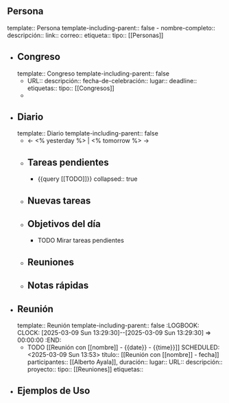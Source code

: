## Persona
template:: Persona
template-including-parent:: false
	- nombre-completo:: 
	  descripción::
	  link::
	  correo::
	  etiqueta::
	  tipo:: [[Personas]]
- ## Congreso
  template:: Congreso
  template-including-parent:: false
	- URL::
	  descripción::
	  fecha-de-celebración::
	  lugar::
	  deadline::
	  etiquetas::
	  tipo:: [[Congresos]]
	-
- ## Diario
  template:: Diario
  template-including-parent:: false
	- ← <% yesterday %> | <% tomorrow %> →
	- ## Tareas pendientes
		- {{query [[TODO]]}}
		  collapsed:: true
	- ## Nuevas tareas
	- ## Objetivos del día
		- TODO Mirar tareas pendientes
	- ## Reuniones
	- ## Notas rápidas
- ## Reunión
  template:: Reunión
  template-including-parent:: false
  :LOGBOOK:
  CLOCK: [2025-03-09 Sun 13:29:30]--[2025-03-09 Sun 13:29:30] =>  00:00:00
  :END:
	- TODO [[Reunión con [[nombre]] - {{date}} - {{time}}]]
	  SCHEDULED: <2025-03-09 Sun 13:53>
	  título:: [[Reunión con [[nombre]] - fecha]]
	  participantes:: [[Alberto Ayala]],
	  duración::
	  lugar::
	  URL::
	  descripción::
	  proyecto::
	  tipo:: [[Reuniones]]
	  etiquetas::
- ## Ejemplos de Uso